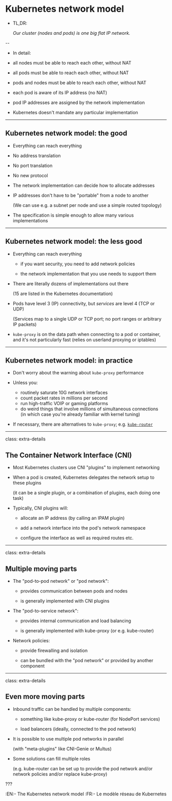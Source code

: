 # Kubernetes network model

- TL,DR:

  *Our cluster (nodes and pods) is one big flat IP network.*

--

- In detail:

 - all nodes must be able to reach each other, without NAT

 - all pods must be able to reach each other, without NAT

 - pods and nodes must be able to reach each other, without NAT

 - each pod is aware of its IP address (no NAT)

 - pod IP addresses are assigned by the network implementation

- Kubernetes doesn't mandate any particular implementation

---

## Kubernetes network model: the good

- Everything can reach everything

- No address translation

- No port translation

- No new protocol

- The network implementation can decide how to allocate addresses

- IP addresses don't have to be "portable" from a node to another

  (We can use e.g. a subnet per node and use a simple routed topology)

- The specification is simple enough to allow many various implementations

---

## Kubernetes network model: the less good

- Everything can reach everything

  - if you want security, you need to add network policies

  - the network implementation that you use needs to support them

- There are literally dozens of implementations out there

  (15 are listed in the Kubernetes documentation)

- Pods have level 3 (IP) connectivity, but *services* are level 4 (TCP or UDP)

  (Services map to a single UDP or TCP port; no port ranges or arbitrary IP packets)

- `kube-proxy` is on the data path when connecting to a pod or container,
  <br/>and it's not particularly fast (relies on userland proxying or iptables)

---

## Kubernetes network model: in practice

- Don't worry about the warning about `kube-proxy` performance

- Unless you:

  - routinely saturate 10G network interfaces
  - count packet rates in millions per second
  - run high-traffic VOIP or gaming platforms
  - do weird things that involve millions of simultaneous connections
    <br/>(in which case you're already familiar with kernel tuning)

- If necessary, there are alternatives to `kube-proxy`; e.g.
  [`kube-router`](https://www.kube-router.io)

---

class: extra-details

## The Container Network Interface (CNI)

- Most Kubernetes clusters use CNI "plugins" to implement networking

- When a pod is created, Kubernetes delegates the network setup to these plugins

  (it can be a single plugin, or a combination of plugins, each doing one task)

- Typically, CNI plugins will:

  - allocate an IP address (by calling an IPAM plugin)

  - add a network interface into the pod's network namespace

  - configure the interface as well as required routes etc.

---

class: extra-details

## Multiple moving parts

- The "pod-to-pod network" or "pod network":

  - provides communication between pods and nodes

  - is generally implemented with CNI plugins

- The "pod-to-service network":

  - provides internal communication and load balancing

  - is generally implemented with kube-proxy (or e.g. kube-router)

- Network policies:

  - provide firewalling and isolation

  - can be bundled with the "pod network" or provided by another component

---

class: extra-details

## Even more moving parts

- Inbound traffic can be handled by multiple components:

  - something like kube-proxy or kube-router (for NodePort services)

  - load balancers (ideally, connected to the pod network)

- It is possible to use multiple pod networks in parallel

  (with "meta-plugins" like CNI-Genie or Multus)

- Some solutions can fill multiple roles

  (e.g. kube-router can be set up to provide the pod network and/or network policies and/or replace kube-proxy)

???

:EN:- The Kubernetes network model
:FR:- Le modèle réseau de Kubernetes
